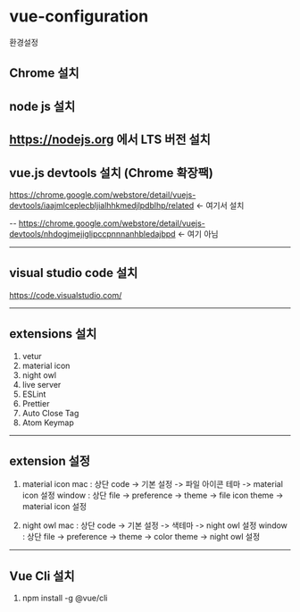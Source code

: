 # vue-configuration

환경설정

## Chrome 설치


## node js 설치
https://nodejs.org 에서 LTS 버전 설치
---


## vue.js devtools 설치 (Chrome 확장팩)
  
https://chrome.google.com/webstore/detail/vuejs-devtools/iaajmlceplecbljialhhkmedjlpdblhp/related  <- 여기서 설치


-- https://chrome.google.com/webstore/detail/vuejs-devtools/nhdogjmejiglipccpnnnanhbledajbpd <- 여기 아님


---



## visual studio code 설치
https://code.visualstudio.com/

---

## extensions 설치
   1. vetur
   2. material icon
   3. night owl
   4. live server
   5. ESLint
   6. Prettier
   7. Auto Close Tag
   8. Atom Keymap

---

## extension 설정
  1. material icon
     mac :
       상단 code -> 기본 설정 -> 파일 아이콘 테마 -> material icon 설정
     window :
       상단 file -> preference -> theme -> file icon theme -> material icon 설정

  2. night owl
     mac :
       상단 code -> 기본 설정 -> 색테마 -> night owl 설정
     window :
       상단 file -> preference -> theme -> color theme -> night owl 설정

---

## Vue Cli 설치
1. npm install -g @vue/cli

